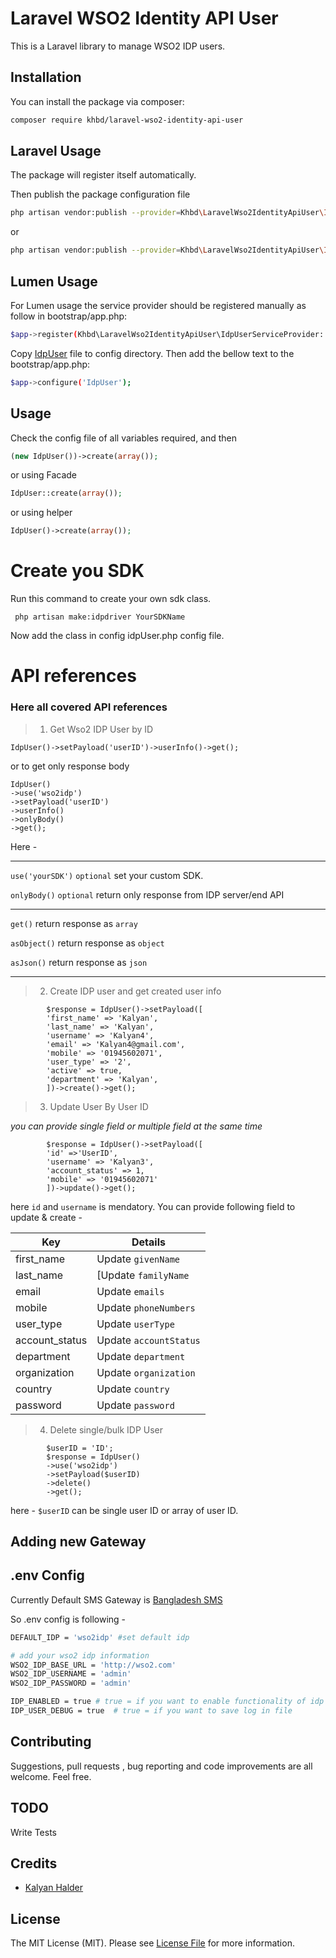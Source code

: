 #  Laravel WSO2 Identity API User

This is a Laravel library to manage WSO2 IDP users.

## Installation

You can install the package via composer:

``` bash
composer require khbd/laravel-wso2-identity-api-user
```
## Laravel Usage
The package will register itself automatically.

Then publish the package configuration file

```bash
php artisan vendor:publish --provider=Khbd\LaravelWso2IdentityApiUser\IdpServiceProvider
```
or
```bash
php artisan vendor:publish --provider=Khbd\LaravelWso2IdentityApiUser\IdpServiceProvider  --tag="idpuser"
```
## Lumen Usage
For Lumen usage the service provider should be registered manually as follow in bootstrap/app.php:

```bash
$app->register(Khbd\LaravelWso2IdentityApiUser\IdpUserServiceProvider::class);

```
Copy <a href="https://github.com/tasmidur/laravel-wso2-identity-api-user/blob/main/src/Config/IdpUser.php">IdpUser</a> file to config directory. Then add the bellow text to the bootstrap/app.php:

```bash
$app->configure('IdpUser');
```
## Usage

Check the config file of all variables required, and then

```php
(new IdpUser())->create(array());
```
or using Facade

```php
IdpUser::create(array());
```

or using helper

```php
IdpUser()->create(array());
```

# Create you SDK
Run this command to create your own sdk class.
```
 php artisan make:idpdriver YourSDKName
```
Now add the class in config idpUser.php config file.

# API references
### Here all covered API references 

>1. Get Wso2 IDP User by ID

```
IdpUser()->setPayload('userID')->userInfo()->get();
```
or to get only response body

```
IdpUser()
->use('wso2idp')
->setPayload('userID')
->userInfo()
->onlyBody()
->get();
```
Here - 

-----

```use('yourSDK')``` `optional` set your custom SDK.

```onlyBody()``` `optional` return only response from IDP server/end API

----


```get()``` return response as `array`

```asObject()``` return response as `object`

```asJson()``` return response as `json`

----

>2. Create IDP user and get created user info

```
        $response = IdpUser()->setPayload([
        'first_name' => 'Kalyan',
        'last_name' => 'Kalyan',
        'username' => 'Kalyan4',
        'email' => 'Kalyan4@gmail.com',
        'mobile' => '01945602071',
        'user_type' => '2',
        'active' => true,
        'department' => 'Kalyan',
        ])->create()->get();
```

>3. Update User By User ID

_you can provide single field or multiple field at the same time_

```
        $response = IdpUser()->setPayload([
        'id' =>'UserID',
        'username' => 'Kalyan3',
        'account_status' => 1,
        'mobile' => '01945602071'
        ])->update()->get();
```
here `id` and `username` is mendatory. You can provide following field to update & create - 

| Key | Details |
| ------ | ------ |
| first_name | Update `givenName` |
| last_name | [Update `familyName` |
| email | Update  `emails` |
| mobile | Update `phoneNumbers` |
| user_type | Update `userType`|
| account_status | Update `accountStatus` |
| department | Update `department` |
| organization | Update `organization` |
| country | Update `country` |
| password | Update `password` |


>4. Delete single/bulk IDP User

```
        $userID = 'ID';
        $response = IdpUser()
        ->use('wso2idp')
        ->setPayload($userID)
        ->delete()
        ->get();

```
here - `$userID` can be single user ID or array of user ID. 




## Adding new Gateway

## .env Config

Currently Default SMS Gateway is [Bangladesh SMS](http://bangladeshsms.com/)

So .env config is following -
```bash
DEFAULT_IDP = 'wso2idp' #set default idp 

# add your wso2 idp information
WSO2_IDP_BASE_URL = 'http://wso2.com'
WSO2_IDP_USERNAME = 'admin'
WSO2_IDP_PASSWORD = 'admin'

IDP_ENABLED = true # true = if you want to enable functionality of idp
IDP_USER_DEBUG = true  # true = if you want to save log in file
```

## Contributing

Suggestions, pull requests , bug reporting and code improvements are all welcome. Feel free.

## TODO

Write Tests

## Credits

- [Kalyan Halder](https://github.com/kalyan312)

## License

The MIT License (MIT). Please see [License File](LICENSE) for more information.
